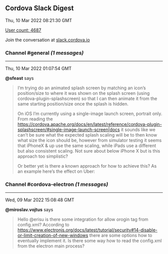 ## Cordova Slack Digest
Thu, 10 Mar 2022 08:21:30 GMT

[User count: 4687](https://cordova.slack.com/)


Join the conversation at [slack.cordova.io](http://slack.cordova.io/)

### __Channel #general__ _(1 messages)_
---

Thu, 10 Mar 2022 01:07:54 GMT

__@sfeast__ says 
> I’m trying do an animated splash screen by matching an icon’s position/size to where it was shown on the splash screen (using cordova-plugin-splashscreen) so that I can then animate it from the same starting position/size once the splash is hidden.
> 
> On iOS I’m currently using a single-image launch screen, portrait only. From reading the <https://cordova.apache.org/docs/en/latest/reference/cordova-plugin-splashscreen/#single-image-launch-screen|docs> it sounds like we can’t be sure what the expected splash scaling will be to then know what size the icon should be, however from simulator testing it seems that iPhoneX &amp; up use the same scaling, while iPads use a different but also consistent scaling. Not sure about below iPhone X but is this approach too simplistic?
> 
> Or better yet is there a known approach for how to achieve this? As an example here’s the effect on Uber:
> 

### __Channel #cordova-electron__ _(1 messages)_
---

Wed, 09 Mar 2022 15:08:48 GMT

__@miroslav.vojtus__ says 
> Hello @erisu is there some integration for allow orogin tag from config.xml? According to <https://www.electronjs.org/docs/latest/tutorial/security#14-disable-or-limit-creation-of-new-windows> there are some options how to eventually implement it. Is there some way how to read the config.xml from the electron main process?
> 
